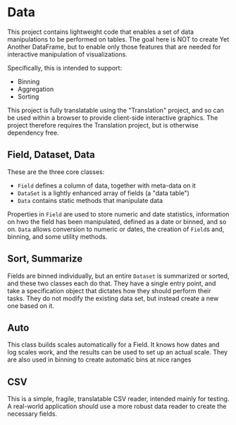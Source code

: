 # Data

This project contains lightweight code that enables a set of data manipulations to be performed on tables.
The goal here is NOT to create Yet Another DataFrame, but to enable only those features that are needed for
interactive manipulation of visualizations.

Specifically, this is intended to support:

 * Binning
 * Aggregation
 * Sorting

This project is fully translatable using the "Translation" project, and so can be used within a browser to
provide client-side interactive graphics. The project therefore requires the Translation project, but is otherwise
dependency free.

## Field, Dataset, Data

These are the three core classes:
 * `Field` defines a column of data, together with meta-data on it
 * `DataSet` is a lightly enhanced array of fields (a "data table")
 * `Data` contains static methods that manipulate data

Properties in `Field` are used to store numeric and date statistics, information on hwo the field has been manipulated,
defined as a date or binned, and so on. `Data` allows conversion to numeric or dates, the creation of `Field`s and,
binning, and some utility methods.


## Sort, Summarize

Fields are binned individually, but an entire `Dataset` is summarized or sorted, and these two classes each do that.
They have a single entry point, and take a specification object that dictates how they should perform their tasks.
They do not modify the existing data set, but instead create a new one based on it.

## Auto

This class builds scales automatically for a Field. It knows how dates and log scales work, and the results can be
used to set up an actual scale. They are also used in binning to create automatic bins at nice ranges

## CSV

This is a simple, fragile, translatable CSV reader, intended mainly for testing. A real-world application should use a
more robust data reader to create the necessary fields.
